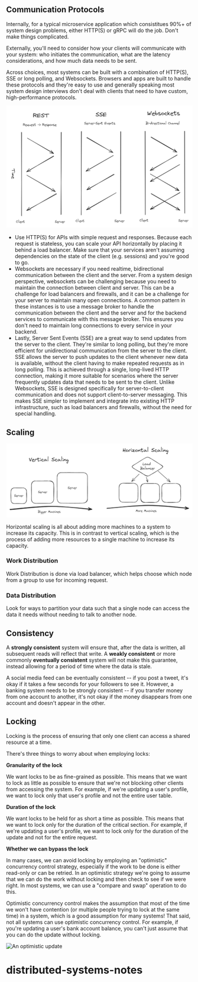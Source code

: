 ## Communication Protocols

Internally, for a typical microservice application which consistitues 90%+ of system design problems, either HTTP(S) or gRPC will do the job. Don't make things complicated.

Externally, you'll need to consider how your clients will communicate with your system: who initiates the communication, what are the latency considerations, and how much data needs to be sent.

Across choices, most systems can be built with a combination of HTTP(S), SSE or long polling, and Websockets. Browsers and apps are built to handle these protocols and they're easy to use and generally speaking most system design interviews don't deal with clients that need to have custom, high-performance protocols.

![[communication_protocols.png]](communication_protocols.png)

- Use HTTP(S) for APIs with simple request and responses. Because each request is stateless, you can scale your API horizontally by placing it behind a load balancer. Make sure that your services aren't assuming dependencies on the state of the client (e.g. sessions) and you're good to go.
- Websockets are necessary if you need realtime, bidirectional communication between the client and the server. From a system design perspective, websockets can be challenging because you need to maintain the connection between client and server. This can be a challenge for load balancers and firewalls, and it can be a challenge for your server to maintain many open connections. A common pattern in these instances is to use a message broker to handle the communication between the client and the server and for the backend services to communicate with this message broker. This ensures you don't need to maintain long connections to every service in your backend.
- Lastly, Server Sent Events (SSE) are a great way to send updates from the server to the client. They're similar to long polling, but they're more efficient for unidirectional communication from the server to the client. SSE allows the server to push updates to the client whenever new data is available, without the client having to make repeated requests as in long polling. This is achieved through a single, long-lived HTTP connection, making it more suitable for scenarios where the server frequently updates data that needs to be sent to the client. Unlike Websockets, SSE is designed specifically for server-to-client communication and does not support client-to-server messaging. This makes SSE simpler to implement and integrate into existing HTTP infrastructure, such as load balancers and firewalls, without the need for special handling.

## Scaling

![[scaling.png]](scaling.png)

Horizontal scaling is all about adding more machines to a system to increase its capacity. This is in contrast to vertical scaling, which is the process of adding more resources to a single machine to increase its capacity.

### Work Distribution
Work Distribution is done via load balancer, which helps choose which node from a group to use for incoming request.

### Data Distribution
Look for ways to partition your data such that a single node can access the data it needs without needing to talk to another node.

## Consistency

A **strongly consistent** system will ensure that, after the data is written, all subsequent reads will reflect that write. A **weakly consistent** or more commonly **eventually consistent** system will not make this guarantee, instead allowing for a period of time where the data is stale.

A social media feed can be eventually consistent -- if you post a tweet, it's okay if it takes a few seconds for your followers to see it. However, a banking system needs to be strongly consistent -- if you transfer money from one account to another, it's not okay if the money disappears from one account and doesn't appear in the other.

## Locking

Locking is the process of ensuring that only one client can access a shared resource at a time.

There's three things to worry about when employing locks:

**Granularity of the lock**

We want locks to be as fine-grained as possible. This means that we want to lock as little as possible to ensure that we're not blocking other clients from accessing the system. For example, if we're updating a user's profile, we want to lock only that user's profile and not the entire user table.

**Duration of the lock**

We want locks to be held for as short a time as possible. This means that we want to lock only for the duration of the critical section. For example, if we're updating a user's profile, we want to lock only for the duration of the update and not for the entire request.

**Whether we can bypass the lock**

In many cases, we can avoid locking by employing an "optimistic" concurrency control strategy, especially if the work to be done is either read-only or can be retried. In an optimistic strategy we're going to assume that we can do the work without locking and then check to see if we were right. In most systems, we can use a "compare and swap" operation to do this.

Optimistic concurrency control makes the assumption that most of the time we won't have contention (or multiple people trying to lock at the same time) in a system, which is a good assumption for many systems! That said, not all systems can use optimistic concurrency control. For example, if you're updating a user's bank account balance, you can't just assume that you can do the update without locking.

![An optimistic update](https://d248djf5mc6iku.cloudfront.net/excalidraw/1241f4c24908d0d2250105cd35eb527f)

# distributed-systems-notes
